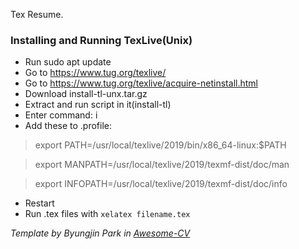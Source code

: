 Tex Resume.

### Installing and Running TexLive(Unix)
 - Run sudo apt update
 - Go to https://www.tug.org/texlive/
 - Go to https://www.tug.org/texlive/acquire-netinstall.html
 - Download install-tl-unx.tar.gz
 - Extract and run script in it(install-tl)
 - Enter command: i
 - Add these to .profile:
 > export PATH=/usr/local/texlive/2019/bin/x86_64-linux:$PATH 

 > export MANPATH=/usr/local/texlive/2019/texmf-dist/doc/man 

 > export INFOPATH=/usr/local/texlive/2019/texmf-dist/doc/info
 - Restart
 - Run .tex files with `xelatex filename.tex`


*Template by Byungjin Park in [Awesome-CV](https://github.com/posquit0/Awesome-CV)*